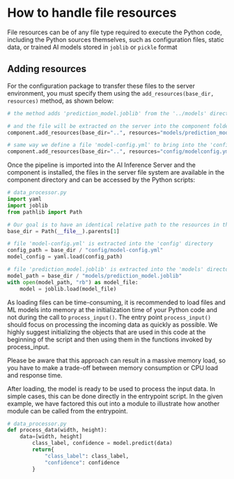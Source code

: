 <!--
SPDX-FileCopyrightText: Copyright (C) 2020 - 2024 Siemens AG
SPDX-FileCopyrightText: Copyright (C) 2020-2024 Siemens AG

SPDX-License-Identifier: MIT
-->

# How to handle file resources

File resources can be of any file type required to execute the Python code, including the Python sources themselves, such as configuration files, static data, or trained AI models stored
in `joblib` or `pickle` format

## Adding resources

For the configuration package to transfer these files to the server environment, you must specify them using the `add_resources(base_dir, resources)` method, as shown below:

```python
# the method adds 'prediction_model.joblib' from the '../models' directory file to the component

# and the file will be extracted on the server into the component folder under the 'models' directory
component.add_resources(base_dir="..", resources="models/prediction_model.joblib")

# same way we define a file 'model-config.yml' to bring into the 'config' directory
component.add_resources(base_dir="..", resources="config/modelconfig.yml")
```

Once the pipeline is imported into the AI Inference Server and the component is installed, the files in the server file system are available in the component directory and can be accessed
by the Python scripts:

```python
# data_processor.py
import yaml
import joblib
from pathlib import Path

# Our goal is to have an identical relative path to the resources in the source repository and on the server.
base_dir = Path(__file__).parents[1]

# file 'model-config.yml' is extracted into the 'config' directory
config_path = base_dir / "config/model-config.yml"
model_config = yaml.load(config_path)

# file 'prediction_model.joblib' is extracted into the 'models' directory
model_path = base_dir / "models/prediction_model.joblib"
with open(model_path, "rb") as model_file:
    model = joblib.load(model_file)
```

As loading files can be time-consuming, it is recommended to load files and ML models into memory at the initialization time of your Python code and not during the call to `process_input()`. The entry point `process_input()` should focus on processing the
incoming data as quickly as possible. We highly suggest initializing the objects that are used in this code at the beginning of the script and then using them in the functions invoked by process_input.

Please be aware that this approach can result in a massive memory load, so you have to make a trade-off between memory consumption or CPU load and response time.

After loading, the model is ready to be used to process the input data. In simple cases, this can be done directly in the entrypoint script. In the given example, we have factored this out into a module to illustrate how another module can be called from the entrypoint.

```python
# data_processor.py
def process_data(width, height):
    data=[width, height]
        class_label, confidence = model.predict(data)
        return{
            "class_label": class_label,
            "confidence": confidence
        }
```
